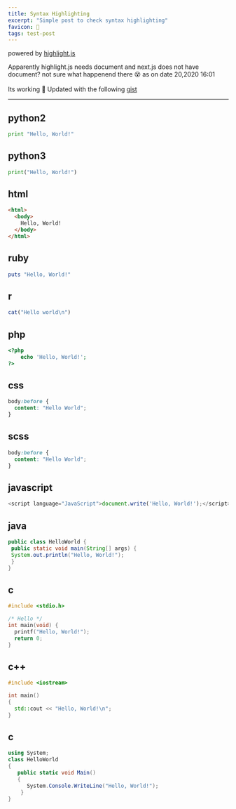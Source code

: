 ```yaml
---
title: Syntax Highlighting
excerpt: "Simple post to check syntax highlighting"
favicon: 🤕
tags: test-post
---
```


powered by [highlight.js](https://www.npmjs.com/package/highlight.js)

<div class="msg error">Apparently highlight.js needs document and next.js does not have document? not sure what happenend there 😵 as on date 20,2020 16:01</div>
<br>
<div class="msg success">Its working 🎉 Updated with the following <a href="https://gist.github.com/steffin-codes/603b9051295def5c7394273dd3fdc4b9">gist</a> </div>
<hr>

## python2

```python
print "Hello, World!"
```

## python3

```python
print("Hello, World!")
```

## html

```html
<html>
  <body>
    Hello, World!
  </body>
</html>
```

## ruby

```ruby
puts "Hello, World!"
```

## r

```r
cat("Hello world\n")
```

## php

```php
<?php
    echo 'Hello, World!';
?>
```

## css

```css
body:before {
  content: "Hello World";
}
```

## scss

```scss
body:before {
  content: "Hello World";
}
```

## javascript

```javascript
<script language="JavaScript">document.write('Hello, World!');</script>
```

## java

```java
public class HelloWorld {
 public static void main(String[] args) {
 System.out.println("Hello, World!");
 }
}
```

## c

```c
#include <stdio.h>

/* Hello */
int main(void) {
  printf("Hello, World!");
  return 0;
}
```

## c++

```cpp
#include <iostream>

int main()
{
  std::cout << "Hello, World!\n";
}
```

## c

```csharp
using System;
class HelloWorld
{
   public static void Main()
   {
      System.Console.WriteLine("Hello, World!");
    }
}
```
